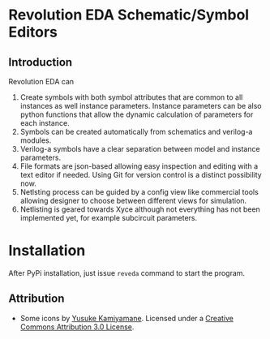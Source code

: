 # Revolution EDA Schematic/Symbol Editors

## Introduction

Revolution EDA can

1. Create symbols with both symbol attributes that are common to all instances as well instance
   parameters. Instance parameters can be also python functions that allow the dynamic
   calculation of parameters for each instance.
2. Symbols can be created automatically from schematics and verilog-a modules.
3. Verilog-a symbols have a clear separation between model and instance parameters.
4. File formats are json-based allowing easy inspection and editing with a text editor if
   needed. Using Git for version control is a distinct possibility now.
5. Netlsting process can be guided by a config view like commercial tools allowing designer to
   choose between different views for simulation.
6. Netlisting is geared towards Xyce although not everything has not been implemented yet, for
   example subcircuit parameters.

# Installation

After PyPi installation, just issue `reveda` command to start the program.

## Attribution

- Some icons by [Yusuke Kamiyamane](http://p.yusukekamiyamane.com/). Licensed under
  a [Creative Commons Attribution 3.0 License](http://creativecommons.org/licenses/by/3.0/).
